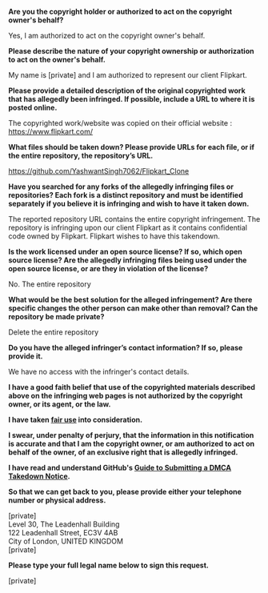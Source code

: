 **Are you the copyright holder or authorized to act on the copyright owner's behalf?**

Yes, I am authorized to act on the copyright owner's behalf.

**Please describe the nature of your copyright ownership or authorization to act on the owner's behalf.**

My name is [private] and I am authorized to represent our client Flipkart.

**Please provide a detailed description of the original copyrighted work that has allegedly been infringed. If possible, include a URL to where it is posted online.**

The copyrighted work/website was copied on their official website : https://www.flipkart.com/

**What files should be taken down? Please provide URLs for each file, or if the entire repository, the repository’s URL.**

https://github.com/YashwantSingh7062/Flipkart_Clone

**Have you searched for any forks of the allegedly infringing files or repositories? Each fork is a distinct repository and must be identified separately if you believe it is infringing and wish to have it taken down.**

The reported repository URL contains the entire copyright infringement. The repository is infringing upon our client Flipkart as it contains confidential code owned by Flipkart. Flipkart wishes to have this takendown.

**Is the work licensed under an open source license? If so, which open source license? Are the allegedly infringing files being used under the open source license, or are they in violation of the license?**

No. The entire repository

**What would be the best solution for the alleged infringement? Are there specific changes the other person can make other than removal? Can the repository be made private?**

Delete the entire repository

**Do you have the alleged infringer’s contact information? If so, please provide it.**

We have no access with the infringer's contact details.

**I have a good faith belief that use of the copyrighted materials described above on the infringing web pages is not authorized by the copyright owner, or its agent, or the law.**

**I have taken <a href="https://www.lumendatabase.org/topics/22">fair use</a> into consideration.**

**I swear, under penalty of perjury, that the information in this notification is accurate and that I am the copyright owner, or am authorized to act on behalf of the owner, of an exclusive right that is allegedly infringed.**

**I have read and understand GitHub's <a href="https://help.github.com/articles/guide-to-submitting-a-dmca-takedown-notice/">Guide to Submitting a DMCA Takedown Notice</a>.**

**So that we can get back to you, please provide either your telephone number or physical address.**

[private]  
Level 30, The Leadenhall Building  
122 Leadenhall Street, EC3V 4AB  
City of London, UNITED KINGDOM  
[private]  

**Please type your full legal name below to sign this request.**

[private]
